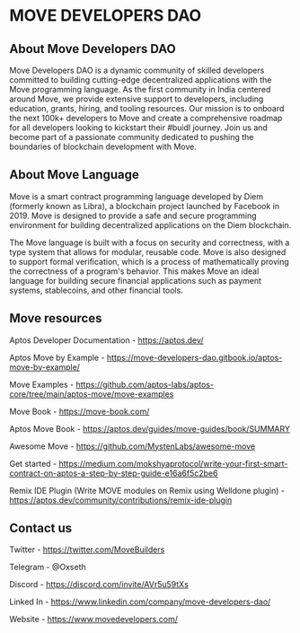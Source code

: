 # MOVE DEVELOPERS DAO

## About Move Developers DAO

Move Developers DAO is a dynamic community of skilled developers committed to building cutting-edge decentralized applications with the Move programming language. As the first community in India centered around Move, we provide extensive support to developers, including education, grants, hiring, and tooling resources. Our mission is to onboard the next 100k+ developers to Move and create a comprehensive roadmap for all developers looking to kickstart their #buidl journey. Join us and become part of a passionate community dedicated to pushing the boundaries of blockchain development with Move.


## About Move Language

Move is a smart contract programming language developed by Diem (formerly known as Libra), a blockchain project launched by Facebook in 2019. Move is designed to provide a safe and secure programming environment for building decentralized applications on the Diem blockchain.

The Move language is built with a focus on security and correctness, with a type system that allows for modular, reusable code. Move is also designed to support formal verification, which is a process of mathematically proving the correctness of a program's behavior. This makes Move an ideal language for building secure financial applications such as payment systems, stablecoins, and other financial tools.

## Move resources

Aptos Developer Documentation - https://aptos.dev/

Aptos Move by Example - https://move-developers-dao.gitbook.io/aptos-move-by-example/

Move Examples - https://github.com/aptos-labs/aptos-core/tree/main/aptos-move/move-examples

Move Book - https://move-book.com/

Aptos Move Book - https://aptos.dev/guides/move-guides/book/SUMMARY

Awesome Move - https://github.com/MystenLabs/awesome-move

Get started - https://medium.com/mokshyaprotocol/write-your-first-smart-contract-on-aptos-a-step-by-step-guide-e16a6f5c2be6

Remix IDE Plugin (Write MOVE modules on Remix using Welldone plugin) - https://aptos.dev/community/contributions/remix-ide-plugin

## Contact us 

Twitter - https://twitter.com/MoveBuilders

Telegram - @Oxseth

Discord - https://discord.com/invite/AVr5u59tXs

Linked In - https://www.linkedin.com/company/move-developers-dao/

Website - https://www.movedevelopers.com/
